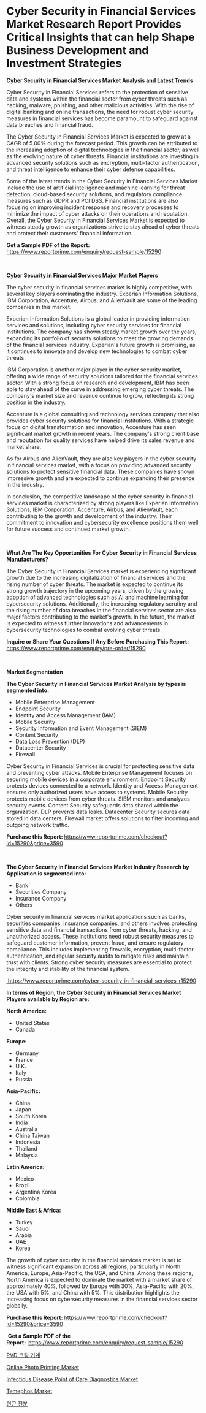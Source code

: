 <p><h1>Cyber Security in Financial Services Market Research Report Provides Critical Insights that can help Shape Business Development and Investment Strategies</h1></p><p><strong>Cyber Security in Financial Services Market Analysis and Latest Trends</strong></p>
<p><p>Cyber Security in Financial Services refers to the protection of sensitive data and systems within the financial sector from cyber threats such as hacking, malware, phishing, and other malicious activities. With the rise of digital banking and online transactions, the need for robust cyber security measures in financial services has become paramount to safeguard against data breaches and financial fraud.</p><p>The Cyber Security in Financial Services Market is expected to grow at a CAGR of 5.00% during the forecast period. This growth can be attributed to the increasing adoption of digital technologies in the financial sector, as well as the evolving nature of cyber threats. Financial institutions are investing in advanced security solutions such as encryption, multi-factor authentication, and threat intelligence to enhance their cyber defense capabilities.</p><p>Some of the latest trends in the Cyber Security in Financial Services Market include the use of artificial intelligence and machine learning for threat detection, cloud-based security solutions, and regulatory compliance measures such as GDPR and PCI DSS. Financial institutions are also focusing on improving incident response and recovery processes to minimize the impact of cyber attacks on their operations and reputation. Overall, the Cyber Security in Financial Services Market is expected to witness steady growth as organizations strive to stay ahead of cyber threats and protect their customers' financial information.</p></p>
<p><strong>Get a Sample PDF of the Report:&nbsp;</strong> <a href="https://www.reportprime.com/enquiry/request-sample/15290">https://www.reportprime.com/enquiry/request-sample/15290</a></p>
<p>&nbsp;</p>
<p><strong>Cyber Security in Financial Services Major Market Players</strong></p>
<p><p>The cyber security in financial services market is highly competitive, with several key players dominating the industry. Experian Information Solutions, IBM Corporation, Accenture, Airbus, and AlienVault are some of the leading companies in this market.</p><p>Experian Information Solutions is a global leader in providing information services and solutions, including cyber security services for financial institutions. The company has shown steady market growth over the years, expanding its portfolio of security solutions to meet the growing demands of the financial services industry. Experian's future growth is promising, as it continues to innovate and develop new technologies to combat cyber threats.</p><p>IBM Corporation is another major player in the cyber security market, offering a wide range of security solutions tailored for the financial services sector. With a strong focus on research and development, IBM has been able to stay ahead of the curve in addressing emerging cyber threats. The company's market size and revenue continue to grow, reflecting its strong position in the industry.</p><p>Accenture is a global consulting and technology services company that also provides cyber security solutions for financial institutions. With a strategic focus on digital transformation and innovation, Accenture has seen significant market growth in recent years. The company's strong client base and reputation for quality services have helped drive its sales revenue and market share.</p><p>As for Airbus and AlienVault, they are also key players in the cyber security in financial services market, with a focus on providing advanced security solutions to protect sensitive financial data. These companies have shown impressive growth and are expected to continue expanding their presence in the industry.</p><p>In conclusion, the competitive landscape of the cyber security in financial services market is characterized by strong players like Experian Information Solutions, IBM Corporation, Accenture, Airbus, and AlienVault, each contributing to the growth and development of the industry. Their commitment to innovation and cybersecurity excellence positions them well for future success and continued market growth.</p></p>
<p>&nbsp;</p>
<p><strong>What Are The Key Opportunities For Cyber Security in Financial Services Manufacturers?</strong></p>
<p><p>The Cyber Security in Financial Services market is experiencing significant growth due to the increasing digitalization of financial services and the rising number of cyber threats. The market is expected to continue its strong growth trajectory in the upcoming years, driven by the growing adoption of advanced technologies such as AI and machine learning for cybersecurity solutions. Additionally, the increasing regulatory scrutiny and the rising number of data breaches in the financial services sector are also major factors contributing to the market's growth. In the future, the market is expected to witness further innovations and advancements in cybersecurity technologies to combat evolving cyber threats.</p></p>
<p><strong>Inquire or Share Your Questions If Any Before Purchasing This Report:</strong> <a href="https://www.reportprime.com/enquiry/pre-order/15290">https://www.reportprime.com/enquiry/pre-order/15290</a></p>
<p>&nbsp;</p>
<p><strong>Market Segmentation</strong></p>
<p><strong>The Cyber Security in Financial Services Market Analysis by types is segmented into:</strong></p>
<p><ul><li>Mobile Enterprise Management</li><li>Endpoint Security</li><li>Identity and Access Management (IAM)</li><li>Mobile Security</li><li>Security Information and Event Management (SIEM)</li><li>Content Security</li><li>Data Loss Prevention (DLP)</li><li>Datacenter Security</li><li>Firewall</li></ul></p>
<p><p>Cyber Security in Financial Services is crucial for protecting sensitive data and preventing cyber attacks. Mobile Enterprise Management focuses on securing mobile devices in a corporate environment. Endpoint Security protects devices connected to a network. Identity and Access Management ensures only authorized users have access to systems. Mobile Security protects mobile devices from cyber threats. SIEM monitors and analyzes security events. Content Security safeguards data shared within the organization. DLP prevents data leaks. Datacenter Security secures data stored in data centers. Firewall market offers solutions to filter incoming and outgoing network traffic.</p></p>
<p><strong>Purchase this Report:&nbsp;</strong><a href="https://www.reportprime.com/checkout?id=15290&price=3590">https://www.reportprime.com/checkout?id=15290&price=3590</a></p>
<p>&nbsp;</p>
<p><strong>The Cyber Security in Financial Services Market Industry Research by Application is segmented into:</strong></p>
<p><ul><li>Bank</li><li>Securities Company</li><li>Insurance Company</li><li>Others</li></ul></p>
<p><p>Cyber security in financial services market applications such as banks, securities companies, insurance companies, and others involves protecting sensitive data and financial transactions from cyber threats, hacking, and unauthorized access. These institutions need robust security measures to safeguard customer information, prevent fraud, and ensure regulatory compliance. This includes implementing firewalls, encryption, multi-factor authentication, and regular security audits to mitigate risks and maintain trust with clients. Strong cyber security measures are essential to protect the integrity and stability of the financial system.</p></p>
<p><a href="https://www.reportprime.com/cyber-security-in-financial-services-r15290">&nbsp;https://www.reportprime.com/cyber-security-in-financial-services-r15290</a></p>
<p><strong>In terms of Region, the Cyber Security in Financial Services Market Players available by Region are:</strong></p>
<p>
    <p> <strong> North America: </strong>
        <ul>
            <li>United States</li>
            <li>Canada</li>
        </ul>
        </p> 
    <p> <strong> Europe: </strong>
        <ul>
            <li>Germany</li>
            <li>France</li>
            <li>U.K.</li>
            <li>Italy</li>
            <li>Russia</li>
        </ul>
        </p> 
    <p> <strong> Asia-Pacific: </strong>
        <ul>
            <li>China</li>
            <li>Japan</li>
            <li>South Korea</li>
            <li>India</li>
            <li>Australia</li>
            <li>China Taiwan</li>
            <li>Indonesia</li>
            <li>Thailand</li>
            <li>Malaysia</li>
        </ul>
        </p> 
    <p> <strong> Latin America: </strong>
        <ul>
            <li>Mexico</li>
            <li>Brazil</li>
            <li>Argentina Korea</li>
            <li>Colombia</li>
        </ul>
        </p> 
    <p> <strong> Middle East & Africa: </strong>
        <ul>
            <li>Turkey</li>
            <li>Saudi</li>
            <li>Arabia</li>
            <li>UAE</li>
            <li>Korea</li>
        </ul>
    </p>
    </p>
<p><p>The growth of cyber security in the financial services market is set to witness significant expansion across all regions, particularly in North America, Europe, Asia-Pacific, the USA, and China. Among these regions, North America is expected to dominate the market with a market share of approximately 40%, followed by Europe with 30%, Asia-Pacific with 20%, the USA with 5%, and China with 5%. This distribution highlights the increasing focus on cybersecurity measures in the financial services sector globally.</p></p>
<p><strong>Purchase this Report: </strong><a href="https://www.reportprime.com/checkout?id=15290&price=3590">https://www.reportprime.com/checkout?id=15290&price=3590</a></p>
<p>&nbsp;<strong>Get a Sample PDF of the Report:&nbsp;&nbsp;</strong><a href="https://www.reportprime.com/enquiry/request-sample/15290">https://www.reportprime.com/enquiry/request-sample/15290</a></p>
<p><strong></strong></p>
<p><p><a href="https://medium.com/@tomienow676/pvd-%EC%BD%94%ED%8C%85-%EA%B8%B0%EA%B3%84-%EC%8B%9C%EC%9E%A5-%EC%84%B1%EC%9E%A5-%EC%A0%84%EB%A7%9D%EC%9D%80-2024%EB%85%84%EB%B6%80%ED%84%B0-2031%EB%85%84%EA%B9%8C%EC%A7%80%EC%9D%B4%EB%A9%B0-13-2-cagr%EB%A1%9C-%EC%B6%94%EC%A0%95%EB%90%98%EB%A9%B0-%EC%8B%9C%EC%9E%A5%EC%9D%98-%EB%8F%99%ED%96%A5-%EB%B6%84%EC%84%9D%EC%9D%80-%EC%9D%91%EC%9A%A9-%ED%94%84%EB%A1%9C%EA%B7%B8%EB%9E%A8-%EC%A7%80%EC%97%AD%EC%A0%81-%EC%A0%84%EB%A7%9D-%EB%B0%8F-%EC%88%98%EC%9D%B5%EC%97%90-%EB%94%B0%EB%9D%BC-%EC%A7%84%ED%96%89%EB%90%A9%EB%8B%88%EB%8B%A4-bb59b5fc6766">PVD 코팅 기계</a></p><p><a href="https://github.com/AndreanneHane2023/Market-Research-Report-List-2/blob/main/online-photo-printing-market.md">Online Photo Printing Market</a></p><p><a href="https://github.com/RyleeBauch2023/Market-Research-Report-List-2/blob/main/infectious-disease-point-of-care-diagnostics-market.md">Infectious Disease Point of Care Diagnostics Market</a></p><p><a href="https://medium.com/@keith.sutherland8067/temephos-market-analysis-report-global-insights-by-region-type-92-purity-and-application-b866443abc3f">Temephos Market</a></p><p><a href="https://medium.com/@jordybecker/%EC%97%B0%EA%B7%BC-%EC%A0%84%EB%B6%84-%EC%8B%9C%EC%9E%A5-2024%EB%85%84%EB%B6%80%ED%84%B0-2031%EB%85%84%EC%9D%98-%EA%B8%80%EB%A1%9C%EB%B2%8C-%EC%8B%9C%EC%9E%A5-%EB%8F%99%ED%96%A5%EA%B3%BC-%ED%8C%90%EB%A7%A4-%EB%8F%99%ED%96%A5-a1e62b76c39a">연근 전분</a></p></p>